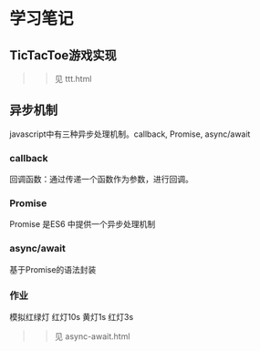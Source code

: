 # 学习笔记

## TicTacToe游戏实现
>> 见 ttt.html

## 异步机制
javascript中有三种异步处理机制。callback, Promise, async/await
### callback
回调函数：通过传递一个函数作为参数，进行回调。

### Promise
Promise 是ES6 中提供一个异步处理机制

### async/await
基于Promise的语法封装

### 作业
模拟红绿灯 红灯10s 黄灯1s 红灯3s

>> 见 async-await.html